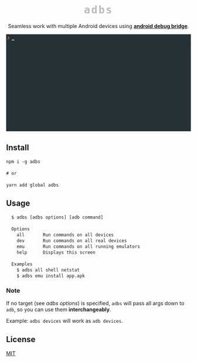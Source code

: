 
<h1 align="center" style="font-family: monospace; color: #bbb; letter-spacing: 3px">adbs</h1>
<div align="center">
  <p align="center">
    Seamless work with multiple Android devices using <a href="https://developer.android.com/studio/command-line/adb.html"><b>android debug bridge</b></a>.
  </p>

  <img src="assets/adbs.gif" />
</div>


## Install

```
npm i -g adbs 

# or

yarn add global adbs
```



## Usage


```
  $ adbs [adbs options] [adb command]

  Options
    all       Run commands on all devices
    dev       Run commands on all real devices
    emu       Run commands on all running emulators
    help      Displays this screen
  
  Examples
    $ adbs all shell netstat
    $ adbs emu install app.apk
```

### Note

If no target (see *adbs options*) is specified, `adbs` will pass all args down to `adb`, so you can use them **interchangeably**.

Example: `adbs devices` will work as `adb devices`.

## License

[MIT](./LICENSE)